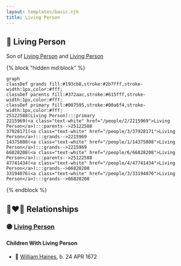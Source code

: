 ```yaml
---
layout: templates/basic.njk
title: Living Person
---
```

## 🔵 Living Person

Son of [Living Person](/people/6/66828208) and [Living Person](/people/2/2215969)

{% block "hidden md:block" %}
```mermaid
graph
classDef grands fill:#193cb8,stroke:#2b7fff,stroke-width:1px,color:#fff;
classDef parents fill:#372aac,stroke:#615fff,stroke-width:1px,color:#fff;
classDef primary fill:#007595,stroke:#00a6f4,stroke-width:1px,color:#fff;
25122588(Living Person):::primary
2215969(<a class="text-white" href="/people/2/2215969">Living Person</a>):::parents-->25122588
37928171(<a class="text-white" href="/people/3/37928171">Living Person</a>):::grands-->2215969
14375808(<a class="text-white" href="/people/1/14375808">Living Person</a>):::grands-->2215969
66828208(<a class="text-white" href="/people/6/66828208">Living Person</a>):::parents-->25122588
47741434(<a class="text-white" href="/people/4/47741434">Living Person</a>):::grands-->66828208
33194076(<a class="text-white" href="/people/3/33194076">Living Person</a>):::grands-->66828208
```
{% endblock %}

## 👩‍❤️‍👨 Relationships

### 🟣 [Living Person](/people/5/57067327)

#### Children With Living Person
* 🔵 [William Haines](/people/5/5796916), b. 24 APR 1672